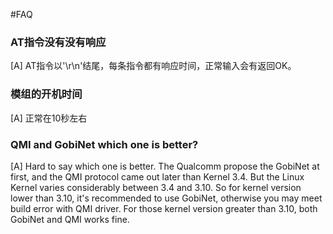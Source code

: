 #FAQ


### AT指令没有没有响应

[A] AT指令以'\r\n'结尾，每条指令都有响应时间，正常输入会有返回OK。

### 模组的开机时间

[A] 正常在10秒左右

### QMI and GobiNet which one is better?

[A] Hard to say which one is better. The Qualcomm propose the GobiNet at first, and the QMI protocol came out later than Kernel 3.4. But the Linux Kernel varies considerably between 3.4 and 3.10. So for kernel version lower than 3.10, it's recommended to use GobiNet, otherwise you may meet build error with QMI driver. For those kernel version greater than 3.10, both GobiNet and QMI works fine.


























